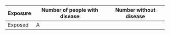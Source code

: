 | Exposure | Number of people with disease | Number without disease |
|----------|-------------------------------|------------------------|
| Exposed  | A